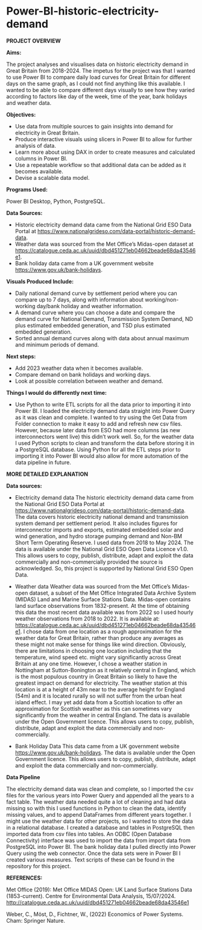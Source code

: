 # Power-BI-historic-electricity-demand

**PROJECT OVERVIEW**

**Aims:**

The project analyses and visualises data on historic electricity demand in Great Britain from 2018-2024. The impetus for the project was that I wanted to use Power BI to compare daily load curves for Great Britain for different days on the same graph, as I could not find anything like this available. I wanted to be able to compare different days visually to see how they varied according to factors like day of the week, time of the year, bank holidays and weather data.

**Objectives:** 
-	Use data from multiple sources to gain insights into demand for electricity in Great Britain.
-	Produce interactive visuals using slicers in Power BI to allow for further analysis of data.
-	Learn more about using DAX in order to create measures and calculated columns in Power BI.  
-	Use a repeatable workflow so that additional data can be added as it becomes available. 
-	Devise a scalable data model. 

**Programs Used:**

Power BI Desktop, Python, PostgreSQL. 

**Data Sources:**
-	Historic electricity demand data came from the National Grid ESO Data Portal at https://www.nationalgrideso.com/data-portal/historic-demand-data.
-	Weather data was sourced from the Met Office’s Midas-open dataset at https://catalogue.ceda.ac.uk/uuid/dbd451271eb04662beade68da43546e1.
-	Bank holiday data came from a UK government website https://www.gov.uk/bank-holidays.

  **Visuals Produced Include:**
  - Daily national demand curve by settlement period where you can compare up to 7 days, along with information about working/non-working day/bank holiday and weather information.
  - A demand curve where you can choose a date and compare the demand curve for National Demand, Transmission System Demand, ND plus estimated embedded generation, and TSD plus estimated embedded generation.
  - Sorted annual demand curves along with data about annual maximum and minimum periods of demand.

**Next steps:**
-	Add 2023 weather data when it becomes available.
-	Compare demand on bank holidays and working days. 
-	Look at possible correlation between weather and demand.

**Things I would do differently next time:** 
-	Use Python to write ETL scripts for all the data prior to importing it into Power BI. I loaded the electricity demand data straight into Power Query as it was clean and complete. I wanted to try using the Get Data from Folder connection to make it easy to add and refresh new csv files. However, because later data from ESO had more columns (as new interconnectors went live) this didn’t work well. So, for the weather data I used Python scripts to clean and transform the data before storing it in a PostgreSQL database. Using Python for all the ETL steps prior to importing it into Power BI would also allow for more automation of the data pipeline in future.



**MORE DETAILED EXPLANATION**


**Data sources:**
-	Electricity demand data
The historic electricity demand data came from the National Grid ESO Data Portal at https://www.nationalgrideso.com/data-portal/historic-demand-data. The data covers historic electricity national demand and transmission system demand per settlement period. It also includes figures for interconnector imports and exports, estimated embedded solar and wind generation, and hydro storage pumping demand and Non-BM Short Term Operating Reserve. I used data from 2018 to May 2024.
The data is available under the National Grid ESO Open Data Licence v1.0. This allows users to copy, publish, distribute, adapt and exploit the data commercially and non-commercially provided the source is acknowledged. So, this project is supported by National Grid ESO Open Data.

-	Weather data 
Weather data was sourced from the Met Office’s Midas-open dataset, a subset of the Met Office Integrated Data Archive System (MIDAS) Land and Marine Surface Stations Data. Midas-open contains land surface observations from 1832-present. At the time of obtaining this data the most recent data available was from 2022 so I used hourly weather observations from 2018 to 2022. It is available at: https://catalogue.ceda.ac.uk/uuid/dbd451271eb04662beade68da43546e1. 
I chose data from one location as a rough approximation for the weather data for Great Britain, rather than produce any averages as these might not make sense for things like wind direction. Obviously, there are limitations in choosing one location including that the temperature, wind speed etc. might vary significantly across Great Britain at any one time. However, I chose a weather station in Nottingham at Sutton-Bonington as it relatively central in England, which is the most populous country in Great Britain so likely to have the greatest impact on demand for electricity. The weather station at this location is at a height of 43m near to the average height for England (54m) and it is located rurally so will not suffer from the urban heat island effect. I may yet add data from a Scottish location to offer an approximation for Scottish weather as this can sometimes vary significantly from the weather in central England. 
The data is available under the Open Government licence. This allows users to copy, publish, distribute, adapt and exploit the data commercially and non-commercially.

-	Bank Holiday Data
This data came from a UK government website https://www.gov.uk/bank-holidays. The data is available under the Open Government licence. This allows users to copy, publish, distribute, adapt and exploit the data commercially and non-commercially.

**Data Pipeline**

The electricity demand data was clean and complete, so I imported the csv files for the various years into Power Query and appended all the years to a fact table. 
The weather data needed quite a lot of cleaning and had data missing so with this I used functions in Python to clean the data, identify missing values, and to append DataFrames from different years together. 
I might use the weather data for other projects, so I wanted to store the data in a relational database. I created a database and tables in PostgreSQL then imported data from csv files into tables. An ODBC (Open Database Connectivity) interface was used to import the data from import data from PostgreSQL into Power BI. 
The bank holiday data I pulled directly into Power Query using the web connector. 
Once the data sets were in Power BI I created various measures. Text scripts of these can be found in the repository for this project.

**REFERENCES:**

Met Office (2019): Met Office MIDAS Open: UK Land Surface Stations Data (1853-current). Centre for Environmental Data Analysis, 15/07/2024. http://catalogue.ceda.ac.uk/uuid/dbd451271eb04662beade68da43546e1
	

Weber, C., Möst, D., Fichtner, W., (2022) Economics of Power Systems. Cham: Springer Nature.


